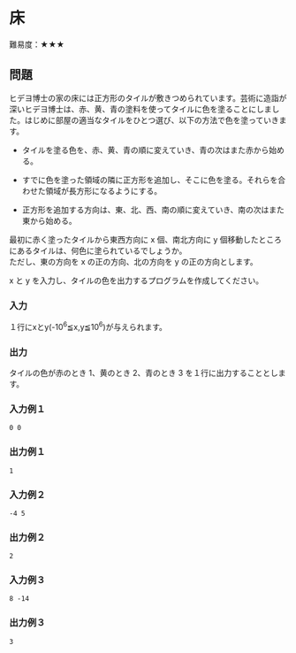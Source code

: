 # 床 
難易度：★★★

## 問題

ヒデヨ博士の家の床には正方形のタイルが敷きつめられています。芸術に造詣が深いヒデヨ博士は、赤、黄、青の塗料を使ってタイルに色を塗ることにしました。はじめに部屋の適当なタイルをひとつ選び、以下の方法で色を塗っていきます。

- タイルを塗る色を、赤、黄、青の順に変えていき、青の次はまた赤から始める。

- すでに色を塗った領域の隣に正方形を追加し、そこに色を塗る。それらを合わせた領域が長方形になるようにする。
- 正方形を追加する方向は、東、北、西、南の順に変えていき、南の次はまた東から始める。

最初に赤く塗ったタイルから東西方向に x 個、南北方向に y 個移動したところにあるタイルは、何色に塗られているでしょうか。    
ただし、東の方向を x の正の方向、北の方向を y の正の方向とします。

x と y を入力し、タイルの色を出力するプログラムを作成してください。


### 入力
１行にxとy(-10<sup>6</sup>≦x,y≦10<sup>6</sup>)が与えられます。

### 出力
タイルの色が赤のとき 1、黄のとき 2、青のとき 3 を１行に出力することとします。

### 入力例１ 
```
0 0
``` 
### 出力例１
```
1
```

### 入力例２ 
```
-4 5 
```

### 出力例２
```
2
```

### 入力例３ 
```
8 -14 
```

### 出力例３
```
3
``` 